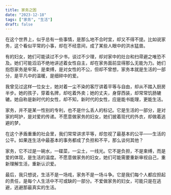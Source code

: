 ```yaml
---
title: 家务之困
date: "2023-12-18"
tags: ["家务", "生活"]
draft: false
---
```


在这个世界上，似乎总有一些事情，是那么地不合时宜，却又不得不提。比如说家务，这个看似平常的小事，却在不经意间，成了某些人眼中的洪水猛兽。

有的妇女，她们可能读过不少书，谈过不少理，却对家中的灶台和扫帚避之唯恐不及。她们可能滔滔不绝地讲述着女性自主，却在家务面前显得那么无能为力。她们抱怨家务是牢笼，是束缚，是对女性的不公，但却不曾想，家务本就是生活的一部分，是平凡中的温暖，是细碎中的爱。

我曾见过这样一位女士，她对着一尘不染的客厅讲着平等与自由，却从不踏入厨房半步。她的孩子，穿着名牌，却吃着外卖；她的丈夫，身穿西装，却常常饥肠辘辘。她自称是新时代的女性，却不知，新时代的女性，应是能书能理，更能生活。

家务，并不是某一性别的专利，也不是什么丢人的标记。它是生活的一部分，是对家的呵护，是对爱的传递。不愿意做家务的妇女，她们披着现代的外衣，却做着逃避的梦。

在这个矛盾重重的社会里，我们常常讲求平等，却忽视了最基本的公平——生活的公平。如果连生活中最基本的事务都成了负担和不平，那么谈何其他？

家务，它不过是一碗水，一碟菜，一尘土，一线光。它不是负担，不是束缚，而是爱的体现，是生活的温度。不愿意做家务的妇女，她们可能需要重新审视自己，重新理解生活，重新认识爱。

最后，我只想说，生活不是一场戏，家务不是一场斗争。它是我们每个人都应担起的责任，是每个人生活中不可或缺的一部分。不爱做家务的妇女，可能只是在逃避，逃避那最真实的生活。